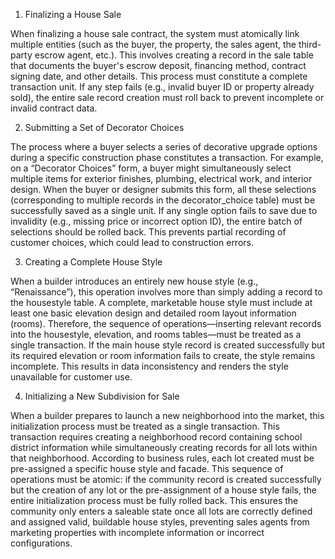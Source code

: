 1. Finalizing a House Sale
   
When finalizing a house sale contract, the system must atomically link multiple entities (such as the buyer, the property, the sales agent, the third-party escrow agent, etc.). This involves creating a record in the sale table that documents the buyer's escrow deposit, financing method, contract signing date, and other details. This process must constitute a complete transaction unit. If any step fails (e.g., invalid buyer ID or property already sold), the entire sale record creation must roll back to prevent incomplete or invalid contract data.

2. Submitting a Set of Decorator Choices

The process where a buyer selects a series of decorative upgrade options during a specific construction phase constitutes a transaction. For example, on a “Decorator Choices” form, a buyer might simultaneously select multiple items for exterior finishes, plumbing, electrical work, and interior design. When the buyer or designer submits this form, all these selections (corresponding to multiple records in the decorator_choice table) must be successfully saved as a single unit. If any single option fails to save due to invalidity (e.g., missing price or incorrect option ID), the entire batch of selections should be rolled back. This prevents partial recording of customer choices, which could lead to construction errors.

3. Creating a Complete House Style

When a builder introduces an entirely new house style (e.g., “Renaissance”), this operation involves more than simply adding a record to the housestyle table. A complete, marketable house style must include at least one basic elevation design and detailed room layout information (rooms). Therefore, the sequence of operations—inserting relevant records into the housestyle, elevation, and rooms tables—must be treated as a single transaction. If the main house style record is created successfully but its required elevation or room information fails to create, the style remains incomplete. This results in data inconsistency and renders the style unavailable for customer use.

4. Initializing a New Subdivision for Sale

When a builder prepares to launch a new neighborhood into the market, this initialization process must be treated as a single transaction. This transaction requires creating a neighborhood record containing school district information while simultaneously creating records for all lots within that neighborhood. According to business rules, each lot created must be pre-assigned a specific house style and facade. This sequence of operations must be atomic: if the community record is created successfully but the creation of any lot or the pre-assignment of a house style fails, the entire initialization process must be fully rolled back. This ensures the community only enters a saleable state once all lots are correctly defined and assigned valid, buildable house styles, preventing sales agents from marketing properties with incomplete information or incorrect configurations.
